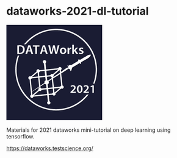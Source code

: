 # dataworks-2021-dl-tutorial

![dataworks](images/dataworks-logo.png)  

Materials for 2021 dataworks mini-tutorial on deep learning using tensorflow. 

https://dataworks.testscience.org/